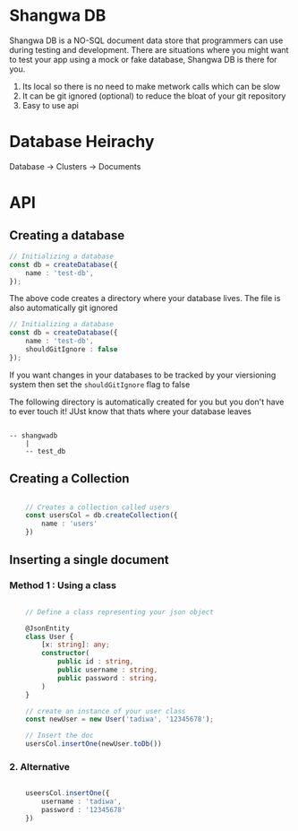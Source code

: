 # Shangwa DB

Shangwa DB is a NO-SQL document data store that programmers can use during testing  and development. There are situations where you might want to test your app using a mock or fake database, Shangwa DB is there for you.

1. Its local so there is no need to make metwork calls which can be slow
2. It can be git ignored (optional) to reduce the bloat of your git repository
3. Easy to use api


# Database Heirachy

Database -> Clusters -> Documents

# API

## Creating a database
``` ts
// Initializing a database
const db = createDatabase({
    name : 'test-db',
});
```
The above code creates a directory where your database lives. The file is also automatically git ignored

``` ts
// Initializing a database
const db = createDatabase({
    name : 'test-db',
    shouldGitIgnore : false
});
```

If you want changes in your databases to be tracked by your viersioning system then set the `shouldGitIgnore` flag to false


The following directory is automatically created for you but you don't have to ever touch it! JUst know that thats where your database leaves
```

-- shangwadb
    |
    -- test_db
```

## Creating a Collection

``` ts

    // Creates a collection called users 
    const usersCol = db.createCollection({
        name : 'users'
    })
```

## Inserting a single document

### Method 1 : Using a class

``` ts

    // Define a class representing your json object 

    @JsonEntity
    class User {
        [x: string]: any;
        constructor(
            public id : string,
            public username : string,
            public password : string,
        )
    }

    // create an instance of your user class
    const newUser = new User('tadiwa', '12345678');

    // Insert the doc
    usersCol.insertOne(newUser.toDb())

```

### 2. Alternative

``` ts

    useersCol.insertOne({
        username : 'tadiwa',
        password : '12345678'
    })

```

